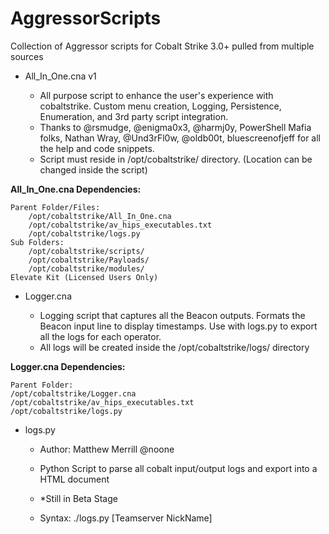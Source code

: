 # AggressorScripts
Collection of Aggressor scripts for Cobalt Strike 3.0+ pulled from multiple sources
* All_In_One.cna v1
    
   * All purpose script to enhance the user's experience with cobaltstrike. Custom menu creation, Logging, Persistence,        Enumeration, and 3rd party script integration.
   * Thanks to @rsmudge, @enigma0x3, @harmj0y, PowerShell Mafia folks, Nathan Wray, @Und3rFl0w, @oldb00t, bluescreenofjeff for all the help and code snippets.
   * Script must reside in /opt/cobaltstrike/ directory. (Location can be changed inside the script)

**All_In_One.cna Dependencies:**

    Parent Folder/Files: 
        /opt/cobaltstrike/All_In_One.cna
        /opt/cobaltstrike/av_hips_executables.txt 
        /opt/cobaltstrike/logs.py
    Sub Folders: 
        /opt/cobaltstrike/scripts/
        /opt/cobaltstrike/Payloads/
        /opt/cobaltstrike/modules/
    Elevate Kit (Licensed Users Only)

* Logger.cna
    
    * Logging script that captures all the Beacon outputs. Formats the Beacon input line to display timestamps. Use with logs.py to export all the logs for each operator.
    * All logs will be created inside the /opt/cobaltstrike/logs/ directory

**Logger.cna Dependencies:**

    Parent Folder:
    /opt/cobaltstrike/Logger.cna
    /opt/cobaltstrike/av_hips_executables.txt
    /opt/cobaltstrike/logs.py

* logs.py

    * Author: Matthew Merrill @noone
    
    * Python Script to parse all cobalt input/output logs and export into a HTML document
    
    * *Still in Beta Stage
    
    * Syntax: ./logs.py [Teamserver NickName]
